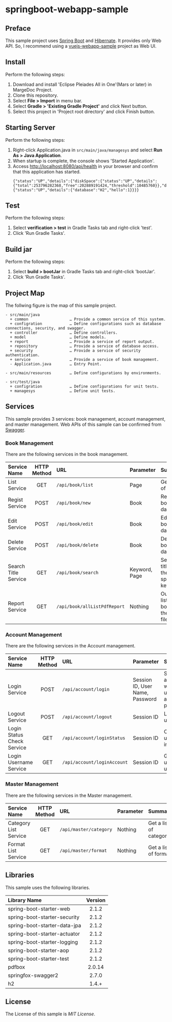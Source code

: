 # springboot-webapp-sample

## Preface
This sample project uses [Spring Boot](http://spring.io/projects/spring-boot) and [Hibernate](http://hibernate.org/). It provides only Web API. So, I recommend using a [vuejs-webapp-sample](https://github.com/ybkuroki/vuejs-webapp-sample) project as Web UI.

## Install
Perform the following steps:

1. Download and install 'Eclipse Pleiades All in One'(Mars or later) in MargeDoc Project.
1. Clone this repository.
1. Select **File > Import** in menu bar.
1. Select **Gradle > 'Existing Gradle Project'** and click Next button.
1. Select this project in 'Project root directory' and click Finish button.

## Starting Server
Perform the following steps:

1. Right-click Application.java in ``src/main/java/managesys`` and select **Run As > Java Application**.
1. When startup is complete, the console shows 'Started Application'.
1. Access [http://localhost:8080/api/health](http://localhost:8080/api/health) in your browser and confirm that this application has started.
    ```
    {"status":"UP","details":{"diskSpace":{"status":"UP","details":{"total":253796282368,"free":202889191424,"threshold":10485760}},"db":{"status":"UP","details":{"database":"H2","hello":1}}}}
    ```

## Test
Perform the following steps:

1. Select **verification > test**  in Gradle Tasks tab and right-click 'test'.
1. Click 'Run Gradle Tasks'.

## Build jar
Perform the following steps:

1. Select **build > bootJar**  in Gradle Tasks tab and right-click 'bootJar'.
1. Click 'Run Gradle Tasks'.

## Project Map
The follwing figure is the map of this sample project.

```
- src/main/java
  + common                  … Provide a common service of this system.
  + configration            … Define configurations such as database connections, security, and swagger.
  + controller              … Define controllers.
  + model                   … Define models.
  + report                  … Provide a service of report output.
  + repository              … Provide a service of database access.
  + security                … Provide a service of security authentication.
  + service                 … Provide a service of book management.
  - Application.java        … Entry Point.

- src/main/resources        … Define configurations by environments.

- src/test/java
  + configration            … Define configurations for unit tests.
  + managesys               … Define unit tests.
```

## Services
This sample provides 3 services: book management, account management, and master management.
Web APIs of this sample can be confirmed from [Swagger](http://localhost:8080/swagger-ui.html).

### Book Management
There are the following services in the book management.

|Service Name|HTTP Method|URL|Parameter|Summary|
|:---|:---:|:---|:---|:---|
|List Service|GET|``/api/book/list``|Page|Get a list of books.|
|Regist Service|POST|``/api/book/new``|Book|Regist a book data.|
|Edit Service|POST|``/api/book/edit``|Book|Edit a book data.|
|Delete Service|POST|``/api/book/delete``|Book|Delete a book data.|
|Search Title Service|GET|``/api/book/search``|Keyword, Page|Search a title with  the specified keyword.|
|Report Service|GET|``/api/book/allListPdfReport``|Nothing|Output a list of books to the PDF file.|

### Account Management
There are the following services in the Account management.

|Service Name|HTTP Method|URL|Parameter|Summary|
|:---|:---:|:---|:---|:---|
|Login Service|POST|``/api/account/login``|Session ID, User Name, Password|Session authentication with username and password.|
|Logout Service|POST|``/api/account/logout``|Session ID|Logout a user.|
|Login Status Check Service|GET|``/api/account/loginStatus``|Session ID|Check if the user is logged in.|
|Login Username Service|GET|``/api/account/loginAccount``|Session ID|Get the login user's username.|

### Master Management
There are the following services in the Master management.

|Service Name|HTTP Method|URL|Parameter|Summary|
|:---|:---:|:---|:---|:---|
|Category List Service|GET|``/api/master/category``|Nothing|Get a list of categories.|
|Format List Service|GET|``/api/master/format``|Nothing|Get a list of formats.|

## Libraries
This sample uses the following libraries.

|Library Name|Version|
|:---|:---:|
|spring-boot-starter-web|2.1.2|
|spring-boot-starter-security|2.1.2|
|spring-boot-starter-data-jpa|2.1.2|
|spring-boot-starter-actuator|2.1.2|
|spring-boot-starter-logging|2.1.2|
|spring-boot-starter-aop|2.1.2|
|spring-boot-starter-test|2.1.2|
|pdfbox|2.0.14|
|springfox-swagger2|2.7.0|
|h2|1.4.+|

## License
The License of this sample is *MIT License*.

